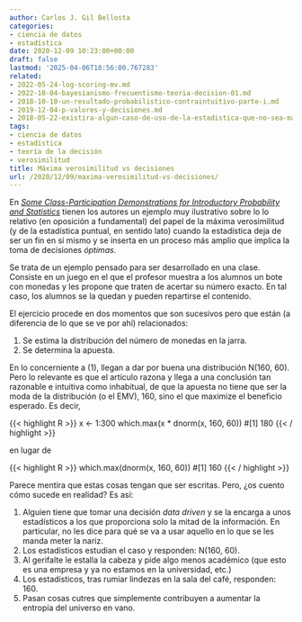```yaml
---
author: Carlos J. Gil Bellosta
categories:
- ciencia de datos
- estadística
date: 2020-12-09 10:23:00+00:00
draft: false
lastmod: '2025-04-06T18:56:00.767283'
related:
- 2022-05-24-log-scoring-mv.md
- 2022-10-04-bayesianismo-frecuentismo-teoria-decision-01.md
- 2018-10-10-un-resultado-probabilistico-contraintuitivo-parte-i.md
- 2019-12-04-p-valores-y-decisiones.md
- 2018-05-22-existira-algun-caso-de-uso-de-la-estadistica-que-no-sea-materia-prima-para-la-toma-de-decisiones-informadas.md
tags:
- ciencia de datos
- estadística
- teoría de la decisión
- verosimilitud
title: Máxima verosimilitud vs decisiones
url: /2020/12/09/maxima-verosimilitud-vs-decisiones/
---
```


En _[Some Class-Participation Demonstrations for Introductory Probability and Statistics](https://www.researchgate.net/publication/247256806_Some_Class-Participation_Demonstrations_for_Introductory_Probability_and_Statistics)_ tienen los autores un ejemplo muy ilustrativo sobre lo lo relativo (en oposición a fundamental) del papel de la máxima verosimilitud (y de la estadística puntual, en sentido lato) cuando la estadística deja de ser un fin en sí mismo y se inserta en un proceso más amplio que implica la toma de decisiones _óptimas_.

Se trata de un ejemplo pensado para ser desarrollado en una clase. Consiste en un juego en el que el profesor muestra a los alumnos un bote con monedas y les propone que traten de acertar su número exacto. En tal caso, los alumnos se la quedan y pueden repartirse el contenido.

El ejercicio procede en dos momentos que son sucesivos pero que están (a diferencia de lo que se ve por ahí) relacionados:

  1. Se estima la distribución del número de monedas en la jarra.
  2. Se determina la apuesta.

En lo concerniente a (1), llegan a dar por buena una distribución N(160, 60). Pero lo relevante es que el artículo razona y llega a una conclusión tan razonable e intuitiva como inhabitual, de que la apuesta no tiene que ser la moda de la distribución (o el EMV), 160, sino el que maximize el beneficio esperado. Es decir,

{{< highlight R >}}
x <- 1:300
which.max(x * dnorm(x, 160, 60))
#[1] 180
{{< / highlight >}}

en lugar de

{{< highlight R >}}
which.max(dnorm(x, 160, 60))
#[1] 160
{{< / highlight >}}

Parece mentira que estas cosas tengan que ser escritas. Pero, ¿os cuento cómo sucede en realidad? Es así:

1. Alguien tiene que tomar una decisión _data driven_ y se la encarga a unos estadísticos a los que proporciona solo la mitad de la información. En particular, no les dice para qué se va a usar aquello en lo que se les manda meter la nariz.
2. Los estadísticos estudian el caso y responden: N(160, 60).
3. Al gerifalte le estalla la cabeza y pide algo menos académico (que esto es una empresa y ya no estamos en la universidad, etc.)
4. Los estadísticos, tras rumiar lindezas en la sala del café, responden: 160.
5. Pasan cosas cutres que simplemente contribuyen a aumentar la entropía del universo en vano.